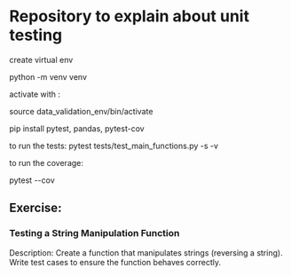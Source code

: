 # Repository to explain about unit testing

create virtual env

python -m venv venv

activate with :

source data_validation_env/bin/activate

pip install pytest, pandas, pytest-cov

to run the tests:
pytest tests/test_main_functions.py -s -v

to run the coverage:

pytest --cov

## Exercise:

### Testing a String Manipulation Function
Description: Create a function that manipulates strings (reversing a string). Write test cases to ensure the function behaves correctly.
